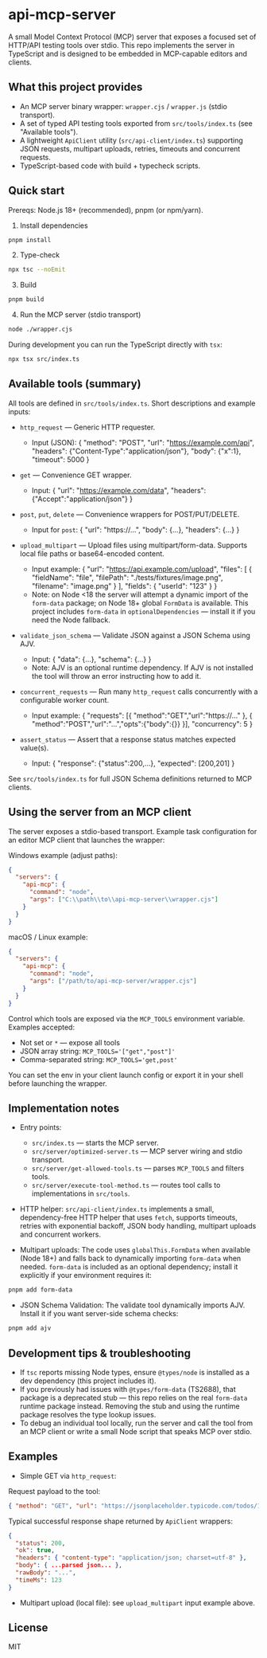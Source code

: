 # api-mcp-server

A small Model Context Protocol (MCP) server that exposes a focused set of HTTP/API testing tools over stdio. This repo implements the server in TypeScript and is designed to be embedded in MCP-capable editors and clients.

## What this project provides

- An MCP server binary wrapper: `wrapper.cjs` / `wrapper.js` (stdio transport).
- A set of typed API testing tools exported from `src/tools/index.ts` (see "Available tools").
- A lightweight `ApiClient` utility (`src/api-client/index.ts`) supporting JSON requests, multipart uploads, retries, timeouts and concurrent requests.
- TypeScript-based code with build + typecheck scripts.

## Quick start

Prereqs: Node.js 18+ (recommended), pnpm (or npm/yarn).

1. Install dependencies

```bash
pnpm install
```

2. Type-check

```bash
npx tsc --noEmit
```

3. Build

```bash
pnpm build
```

4. Run the MCP server (stdio transport)

```bash
node ./wrapper.cjs
```

During development you can run the TypeScript directly with `tsx`:

```bash
npx tsx src/index.ts
```

## Available tools (summary)

All tools are defined in `src/tools/index.ts`. Short descriptions and example inputs:

- `http_request` — Generic HTTP requester.

  - Input (JSON): { "method": "POST", "url": "https://example.com/api", "headers": {"Content-Type":"application/json"}, "body": {"x":1}, "timeout": 5000 }

- `get` — Convenience GET wrapper.

  - Input: { "url": "https://example.com/data", "headers": {"Accept":"application/json"} }

- `post`, `put`, `delete` — Convenience wrappers for POST/PUT/DELETE.

  - Input for `post`: { "url": "https://...", "body": {...}, "headers": {...} }

- `upload_multipart` — Upload files using multipart/form-data. Supports local file paths or base64-encoded content.

  - Input example:
    {
    "url": "https://api.example.com/upload",
    "files": [
    { "fieldName": "file", "filePath": "./tests/fixtures/image.png", "filename": "image.png" }
    ],
    "fields": { "userId": "123" }
    }
  - Note: on Node <18 the server will attempt a dynamic import of the `form-data` package; on Node 18+ global `FormData` is available. This project includes `form-data` in `optionalDependencies` — install it if you need the Node fallback.

- `validate_json_schema` — Validate JSON against a JSON Schema using AJV.

  - Input: { "data": {...}, "schema": {...} }
  - Note: AJV is an optional runtime dependency. If AJV is not installed the tool will throw an error instructing how to add it.

- `concurrent_requests` — Run many `http_request` calls concurrently with a configurable worker count.

  - Input example:
    { "requests": [{ "method":"GET","url":"https://..." }, { "method":"POST","url":"...","opts":{"body":{}} }], "concurrency": 5 }

- `assert_status` — Assert that a response status matches expected value(s).
  - Input: { "response": {"status":200,...}, "expected": [200,201] }

See `src/tools/index.ts` for full JSON Schema definitions returned to MCP clients.

## Using the server from an MCP client

The server exposes a stdio-based transport. Example task configuration for an editor MCP client that launches the wrapper:

Windows example (adjust paths):

```json
{
  "servers": {
    "api-mcp": {
      "command": "node",
      "args": ["C:\\path\\to\\api-mcp-server\\wrapper.cjs"]
    }
  }
}
```

macOS / Linux example:

```json
{
  "servers": {
    "api-mcp": {
      "command": "node",
      "args": ["/path/to/api-mcp-server/wrapper.cjs"]
    }
  }
}
```

Control which tools are exposed via the `MCP_TOOLS` environment variable. Examples accepted:

- Not set or `*` — expose all tools
- JSON array string: `MCP_TOOLS='["get","post"]'`
- Comma-separated string: `MCP_TOOLS='get,post'`

You can set the env in your client launch config or export it in your shell before launching the wrapper.

## Implementation notes

- Entry points:

  - `src/index.ts` — starts the MCP server.
  - `src/server/optimized-server.ts` — MCP server wiring and stdio transport.
  - `src/server/get-allowed-tools.ts` — parses `MCP_TOOLS` and filters tools.
  - `src/server/execute-tool-method.ts` — routes tool calls to implementations in `src/tools`.

- HTTP helper: `src/api-client/index.ts` implements a small, dependency-free HTTP helper that uses `fetch`, supports timeouts, retries with exponential backoff, JSON body handling, multipart uploads and concurrent workers.

- Multipart uploads: The code uses `globalThis.FormData` when available (Node 18+) and falls back to dynamically importing `form-data` when needed. `form-data` is included as an optional dependency; install it explicitly if your environment requires it:

```bash
pnpm add form-data
```

- JSON Schema Validation: The validate tool dynamically imports AJV. Install it if you want server-side schema checks:

```bash
pnpm add ajv
```

## Development tips & troubleshooting

- If `tsc` reports missing Node types, ensure `@types/node` is installed as a dev dependency (this project includes it).
- If you previously had issues with `@types/form-data` (TS2688), that package is a deprecated stub — this repo relies on the real `form-data` runtime package instead. Removing the stub and using the runtime package resolves the type lookup issues.
- To debug an individual tool locally, run the server and call the tool from an MCP client or write a small Node script that speaks MCP over stdio.

## Examples

- Simple GET via `http_request`:

Request payload to the tool:

```json
{ "method": "GET", "url": "https://jsonplaceholder.typicode.com/todos/1" }
```

Typical successful response shape returned by `ApiClient` wrappers:

```json
{
  "status": 200,
  "ok": true,
  "headers": { "content-type": "application/json; charset=utf-8" },
  "body": { ...parsed json... },
  "rawBody": "...",
  "timeMs": 123
}
```

- Multipart upload (local file): see `upload_multipart` input example above.

## License

MIT
